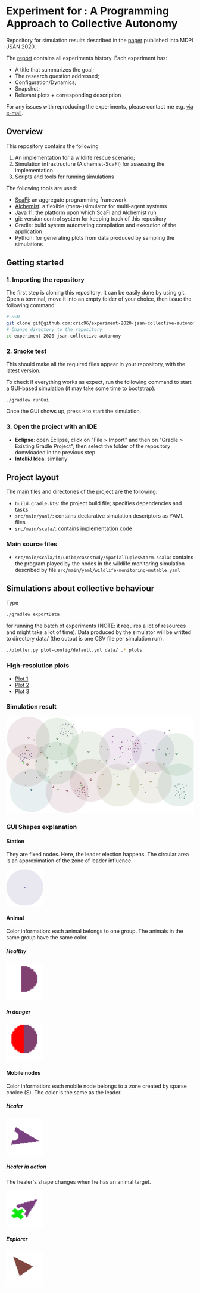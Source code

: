 # Experiment for : A Programming Approach to Collective Autonomy
Repository for simulation results described in the [paper](https://github.com/metaphori/paper-2020-mdpi-jsan-si-autonomy) published into MDPI JSAN 2020.

The [report](REPORT.md) contains all experiments history. Each experiment has:
- A title that summarizes the goal;
- The research question addressed;
- Configuration/Dynamics;
- Snapshot;
- Relevant plots + corresponding description

For any issues with reproducing the experiments, please contact me
e.g. [via e-mail](mailto:gianluca.aguzzi@unibo.it).

## Overview

This repository contains the following

1. An implementation for a wildlife rescue scenario;
2. Simulation infrastructure (Alchemist-ScaFi) for assessing the implementation
3. Scripts and tools for running simulations

The following tools are used:

* [ScaFi](https://scafi.github.io): an aggregate programming framework
* [Alchemist](https://alchemistsimulator.github.io): a flexible (meta-)simulator for multi-agent systems
* Java 11: the platform upon which ScaFi and Alchemist run
* git: version control system for keeping track of this repository
* Gradle: build system automating compilation and execution of the application
* Python: for generating plots from data produced by sampling the simulations

## Getting started

### 1. Importing the repository

The first step is cloning this repository. 
It can be easily done by using git. 
Open a terminal, move it into an empty folder of your choice, 
then issue the following command:

```bash
# SSH
git clone git@github.com:cric96/experiment-2020-jsan-collective-autonomy.git
# Change directory to the repository
cd experiment-2020-jsan-collective-autonomy
```

### 2. Smoke test

This should make all the required files appear in your repository, with the latest version.

To check if everything works as expect, run the following command to start a GUI-based simulation (it may take some time to bootstrap):

```
./gradlew runGui
```

Once the GUI shows up, press `P` to start the simulation.

### 3. Open the project with an IDE

- **Eclipse**: open Eclipse, click on "File > Import" and then on "Gradle > Existing Gradle Project", then select the folder of the repository donwloaded in the previous step.
- **IntelliJ Idea**: similarly

## Project layout

The main files and directories of the project are the following:

- `build.gradle.kts`: the project build file; specifies dependencies and tasks
- `src/main/yaml/`: contains declarative simulation descriptors as YAML files
- `src/main/scala/`: contains implementation code

### Main source files

- `src/main/scala/it/unibo/casestudy/SpatialTuplesStorm.scala`: contains the program played by the nodes in the wildlife monitoring simulation described
  by file `src/main/yaml/wildlife-monitoring-mutable.yaml`

## Simulations about collective behaviour

Type

```bash
./gradlew exportData
```

for running the batch of experiments (NOTE: it requires a lot of resources and might take a lot of time).
Data produced by the simulator will be writted to directory data/ (the output is one CSV file per simulation run).

```bash
./plotter.py plot-config/default.yml data/ .* plots
```

### High-resolution plots

- [Plot 1](assets/imgs/healed-2.png)
- [Plot 2](assets/imgs/healed-4.png)
- [Plot 3](assets/imgs/healed-6.png)

### Simulation result

![](assets/gui/alchemist.png)

### GUI Shapes explanation

#### Station
They are fixed nodes. Here, the leader election happens. The circular area is an
approximation of the zone of leader influence.

<img src="./assets/gui/area.png" width="100" height="100">

#### Animal
Color information: each animal belongs to one group. The animals in the same group have the same color.
##### Healthy
<img src="./assets/gui/animal.png" width="100" height="100"/>

##### In danger

<img src="./assets/gui/animal-danger.png" width="100" height="100">

#### Mobile nodes
Color information: each mobile node belongs to a zone created by sparse choice (S). The color is the same as the leader.
##### Healer
<img src="./assets/gui/healer.png" width="100" height="100">

##### Healer in action
The healer's shape changes when he has an animal target.

<img src="./assets/gui/healer-target.png" width="100" height="100">

##### Explorer
<img src="./assets/gui/explorer.png" width="100" height="100">
